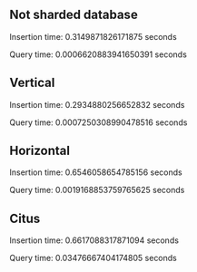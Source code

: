 ## Not sharded database
Insertion time: 0.3149871826171875 seconds

Query time: 0.0006620883941650391 seconds

## Vertical
Insertion time: 0.2934880256652832 seconds

Query time: 0.0007250308990478516 seconds

## Horizontal
Insertion time: 0.6546058654785156 seconds

Query time: 0.0019168853759765625 seconds

## Citus
Insertion time: 0.6617088317871094 seconds

Query time: 0.03476667404174805 seconds